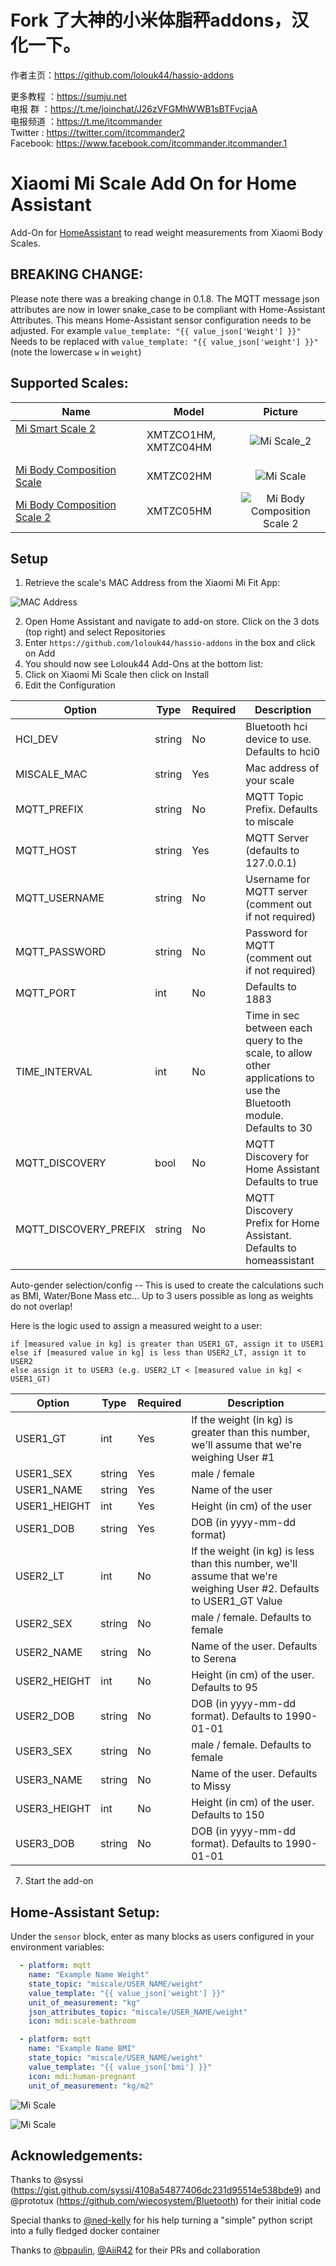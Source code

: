 # Fork 了大神的小米体脂秤addons，汉化一下。
作者主页：https://github.com/lolouk44/hassio-addons   

更多教程 ：https://sumju.net   
电报    群 ：https://t.me/joinchat/J26zVFGMhWWB1sBTFvcjaA   
电报频道 ：https://t.me/itcommander   
Twitter     :   https://twitter.com/itcommander2   
Facebook:   https://www.facebook.com/itcommander.itcommander.1   

# Xiaomi Mi Scale Add On for Home Assistant

Add-On for [HomeAssistant](https://www.home-assistant.io/) to read weight measurements from Xiaomi Body Scales.

## BREAKING CHANGE:
Please note there was a breaking change in 0.1.8. The MQTT message json attributes are now in lower snake_case to be compliant with Home-Assistant Attributes.
This means Home-Assistant sensor configuration needs to be adjusted.
For example 
`value_template: "{{ value_json['Weight'] }}"`
Needs to be replaced with
`value_template: "{{ value_json['weight'] }}"`
(note the lowercase `w` in `weight`)

## Supported Scales:
Name | Model | Picture
--- | --- | :---:
[Mi Smart Scale 2](https://www.mi.com/global/scale) &nbsp; &nbsp; &nbsp; &nbsp; &nbsp; &nbsp; &nbsp; &nbsp; &nbsp; &nbsp; &nbsp; &nbsp; &nbsp; &nbsp; &nbsp; &nbsp; &nbsp; &nbsp; &nbsp; &nbsp; &nbsp; &nbsp; &nbsp; &nbsp; &nbsp; &nbsp; &nbsp; &nbsp; &nbsp; &nbsp; &nbsp; &nbsp; &nbsp; &nbsp; &nbsp; &nbsp; &nbsp; &nbsp; &nbsp; &nbsp; &nbsp; &nbsp; &nbsp; &nbsp; &nbsp; &nbsp; &nbsp; | XMTZCO1HM, XMTZC04HM | ![Mi Scale_2](https://raw.githubusercontent.com/lolouk44/xiaomi_mi_scale/master/Screenshots/Mi_Smart_Scale_2_Thumb.png)
[Mi Body Composition Scale](https://www.mi.com/global/mi-body-composition-scale/) | XMTZC02HM | ![Mi Scale](https://raw.githubusercontent.com/lolouk44/xiaomi_mi_scale/master/Screenshots/Mi_Body_Composition_Scale_Thumb.png)
[Mi Body Composition Scale 2](https://c.mi.com/thread-2289389-1-0.html) | XMTZC05HM | ![Mi Body Composition Scale 2](https://raw.githubusercontent.com/lolouk44/xiaomi_mi_scale/master/Screenshots/Mi_Body_Composition_Scale_2_Thumb.png)


## Setup

1. Retrieve the scale's MAC Address from the Xiaomi Mi Fit App:

![MAC Address](https://raw.githubusercontent.com/lolouk44/xiaomi_mi_scale/master/Screenshots/MAC_Address.png)

2. Open Home Assistant and navigate to add-on store. Click on the 3 dots (top right) and select Repositories
3. Enter `https://github.com/lolouk44/hassio-addons` in the box and click on Add
4. You should now see Lolouk44 Add-Ons at the bottom list:
5. Click on Xiaomi Mi Scale then click on Install
6. Edit the Configuration


Option | Type | Required | Description
--- | --- | --- | ---
HCI_DEV | string | No | Bluetooth hci device to use. Defaults to hci0
MISCALE_MAC | string | Yes | Mac address of your scale
MQTT_PREFIX | string | No | MQTT Topic Prefix. Defaults to miscale
MQTT_HOST | string | Yes | MQTT Server (defaults to 127.0.0.1)
MQTT_USERNAME | string | No | Username for MQTT server (comment out if not required)
MQTT_PASSWORD | string | No | Password for MQTT (comment out if not required)
MQTT_PORT | int | No | Defaults to 1883
TIME_INTERVAL | int | No | Time in sec between each query to the scale, to allow other applications to use the Bluetooth module. Defaults to 30
MQTT_DISCOVERY | bool | No | MQTT Discovery for Home Assistant Defaults to true
MQTT_DISCOVERY_PREFIX | string | No | MQTT Discovery Prefix for Home Assistant. Defaults to homeassistant


Auto-gender selection/config -- This is used to create the calculations such as BMI, Water/Bone Mass etc...
Up to 3 users possible as long as weights do not overlap!

Here is the logic used to assign a measured weight to a user:
```
if [measured value in kg] is greater than USER1_GT, assign it to USER1
else if [measured value in kg] is less than USER2_LT, assign it to USER2
else assign it to USER3 (e.g. USER2_LT < [measured value in kg] < USER1_GT)
```

Option | Type | Required | Description
--- | --- | --- | ---
USER1_GT | int | Yes | If the weight (in kg) is greater than this number, we'll assume that we're weighing User #1
USER1_SEX | string | Yes | male / female
USER1_NAME | string | Yes | Name of the user
USER1_HEIGHT | int | Yes | Height (in cm) of the user
USER1_DOB | string | Yes | DOB (in yyyy-mm-dd format)
USER2_LT | int | No | If the weight (in kg) is less than this number, we'll assume that we're weighing User #2. Defaults to USER1_GT Value
USER2_SEX | string | No | male / female. Defaults to female
USER2_NAME | string | No | Name of the user. Defaults to Serena
USER2_HEIGHT | int | No |Height (in cm) of the user. Defaults to 95
USER2_DOB | string | No | DOB (in yyyy-mm-dd format). Defaults to 1990-01-01
USER3_SEX | string | No | male / female. Defaults to female
USER3_NAME | string | No | Name of the user. Defaults to Missy
USER3_HEIGHT | int | No |Height (in cm) of the user. Defaults to 150
USER3_DOB | string | No | DOB (in yyyy-mm-dd format). Defaults to 1990-01-01


7. Start the add-on


## Home-Assistant Setup:
Under the `sensor` block, enter as many blocks as users configured in your environment variables:

```yaml
  - platform: mqtt
    name: "Example Name Weight"
    state_topic: "miscale/USER_NAME/weight"
    value_template: "{{ value_json['weight'] }}"
    unit_of_measurement: "kg"
    json_attributes_topic: "miscale/USER_NAME/weight"
    icon: mdi:scale-bathroom

  - platform: mqtt
    name: "Example Name BMI"
    state_topic: "miscale/USER_NAME/weight"
    value_template: "{{ value_json['bmi'] }}"
    icon: mdi:human-pregnant
    unit_of_measurement: "kg/m2"

```

![Mi Scale](https://raw.githubusercontent.com/lolouk44/xiaomi_mi_scale/master/Screenshots/HA_Lovelace_Card.png)

![Mi Scale](https://raw.githubusercontent.com/lolouk44/xiaomi_mi_scale/master/Screenshots/HA_Lovelace_Card_Details.png)

## Acknowledgements:
Thanks to @syssi (https://gist.github.com/syssi/4108a54877406dc231d95514e538bde9) and @prototux (https://github.com/wiecosystem/Bluetooth) for their initial code

Special thanks to [@ned-kelly](https://github.com/ned-kelly) for his help turning a "simple" python script into a fully fledged docker container

Thanks to [@bpaulin](https://github.com/bpaulin), [@AiiR42](https://github.com/AiiR42) for their PRs and collaboration

